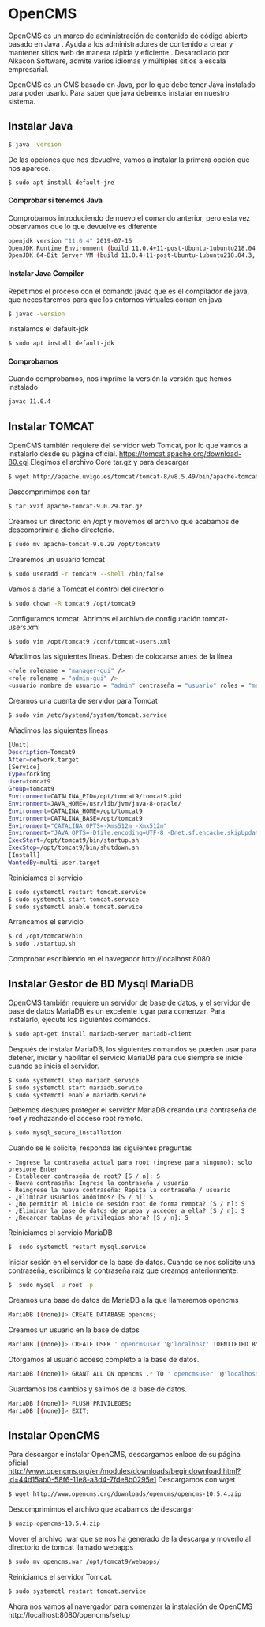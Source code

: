 # OpenCMS

OpenCMS es un marco de administración de contenido de código abierto basado en Java .  Ayuda a los administradores de contenido a crear y mantener sitios web de manera rápida y eficiente . Desarrollado por Alkacon Software, admite varios idiomas y múltiples sitios a escala empresarial.

OpenCMS es un CMS basado en Java, por lo que debe tener Java instalado para poder usarlo. Para saber que java debemos instalar en nuestro sistema.

## Instalar Java
```sh
$ java -version
```
De las opciones que nos devuelve, vamos a instalar la primera opción que nos aparece.
```sh
$ sudo apt install default-jre
```
#### Comprobar si tenemos Java
Comprobamos introduciendo de nuevo el comando anterior, pero esta vez observamos que lo que devuelve es diferente
```sh
openjdk version "11.0.4" 2019-07-16
OpenJDK Runtime Environment (build 11.0.4+11-post-Ubuntu-1ubuntu218.04.3)
OpenJDK 64-Bit Server VM (build 11.0.4+11-post-Ubuntu-1ubuntu218.04.3, mixed mode, sharing)
```
#### Instalar Java Compiler
Repetimos el proceso con el comando javac que es el compilador de java, que necesitaremos para que los entornos virtuales corran en java
```sh
$ javac -version
```
Instalamos el default-jdk
```sh
$ sudo apt install default-jdk
```
#### Comprobamos
Cuando comprobamos, nos imprime la versión la versión que hemos instalado
```sh
javac 11.0.4
```
## Instalar TOMCAT
OpenCMS también requiere del servidor web Tomcat, por lo que vamos a instalarlo desde su página oficial.
https://tomcat.apache.org/download-80.cgi
Elegimos el archivo Core tar.gz y para descargar
```sh
$ wget http://apache.uvigo.es/tomcat/tomcat-8/v8.5.49/bin/apache-tomcat-8.5.49.tar.gz
```
Descomprimimos con tar
```sh
$ tar xvzf apache-tomcat-9.0.29.tar.gz
```
Creamos un directorio en /opt y movemos el archivo que acabamos de descomprimir a dicho directorio.
```sh
$ sudo mv apache-tomcat-9.0.29 /opt/tomcat9
```
Crearemos un usuario tomcat
```sh
$ sudo useradd -r tomcat9 --shell /bin/false
```
Vamos a darle a Tomcat el control del directorio
```sh
$ sudo chown -R tomcat9 /opt/tomcat9
```
Configuramos tomcat. Abrimos el archivo de configuración tomcat-users.xml
```sh
$ sudo vim /opt/tomcat9 /conf/tomcat-users.xml
```
Añadimos las siguientes líneas. Deben de colocarse antes de la línea </tomcat-users>
```sh
<role rolename = "manager-gui" />
<role rolename = "admin-gui" />
<usuario nombre de usuario = "admin" contraseña = "usuario" roles = "manager-gui, admin-gui" />
```
Creamos una cuenta de servidor para Tomcat
```sh
$ sudo vim /etc/systemd/system/tomcat.service
```
Añadimos las siguientes líneas
```sh
[Unit]
Description=Tomcat9
After=network.target
[Service]
Type=forking
User=tomcat9
Group=tomcat9
Environment=CATALINA_PID=/opt/tomcat9/tomcat9.pid
Environment=JAVA_HOME=/usr/lib/jvm/java-8-oracle/
Environment=CATALINA_HOME=/opt/tomcat9
Environment=CATALINA_BASE=/opt/tomcat9
Environment="CATALINA_OPTS=-Xms512m -Xmx512m"
Environment="JAVA_OPTS=-Dfile.encoding=UTF-8 -Dnet.sf.ehcache.skipUpdateCheck=true -XX:+UseConcMarkSweepGC -XX:+CMSClassUnloadingEnabled -XX:+UseParNewGC"
ExecStart=/opt/tomcat9/bin/startup.sh
ExecStop=/opt/tomcat9/bin/shutdown.sh
[Install]
WantedBy=multi-user.target
```
Reiniciamos el servicio 
```sh
$ sudo systemctl restart tomcat.service
$ sudo systemctl start tomcat.service
$ sudo systemctl enable tomcat.service
```
Arrancamos el servicio
```sh
$ cd /opt/tomcat9/bin
$ sudo ./startup.sh
```
Comprobar escribiendo en el navegador
http://localhost:8080

## Instalar Gestor de BD Mysql MariaDB
OpenCMS también requiere un servidor de base de datos, y el servidor de base de datos MariaDB es un excelente lugar para comenzar. Para instalarlo, ejecute los siguientes comandos.
```sh
$ sudo apt-get install mariadb-server mariadb-client
```
Después de instalar MariaDB, los siguientes comandos se pueden usar para detener, iniciar y habilitar el servicio MariaDB para que siempre se inicie cuando se inicia el servidor. 
```sh
$ sudo systemctl stop mariadb.service
$ sudo systemctl start mariadb.service
$ sudo systemctl enable mariadb.service
```

Debemos despues proteger el servidor MariaDB creando una contraseña de root y rechazando el acceso root remoto. 
```sh
$ sudo mysql_secure_installation
```
Cuando se le solicite, responda las siguientes preguntas

    - Ingrese la contraseña actual para root (ingrese para ninguno): solo presione Enter
    - Establecer contraseña de root? [S / n]: S
    - Nueva contraseña: Ingrese la contraseña / usuario
    - Reingrese la nueva contraseña: Repita la contraseña / usuario
    - ¿Eliminar usuarios anónimos? [S / n]: S 
    - ¿No permitir el inicio de sesión root de forma remota? [S / n]: S
    - ¿Eliminar la base de datos de prueba y acceder a ella? [S / n]: S
    - ¿Recargar tablas de privilegios ahora? [S / n]: S

Reiniciamos el servicio MariaDB
```sh
$  sudo systemctl restart mysql.service
```
Iniciar sesión en el servidor de la base de datos. Cuando se nos solicite una contraseña, escribimos la contraseña raíz que creamos anteriormente.
```sh
$  sudo mysql -u root -p
```
Creamos una base de datos de MariaDB a la que llamaremos opencms
```sh
MariaDB [(none)]> CREATE DATABASE opencms;
```
Creamos un usuario en la base de datos 
```sh
MariaDB [(none)]> CREATE USER ' opencmsuser '@'localhost' IDENTIFIED BY ' usuario ';
```
Otorgamos al usuario acceso completo a la base de datos.
```sh
MariaDB [(none)]> GRANT ALL ON opencms .* TO ' opencmsuser '@'localhost' IDENTIFIED BY ' usuario' WITH GRANT OPTION;
```
Guardamos los cambios y salimos de la base de datos.
```sh
MariaDB [(none)]> FLUSH PRIVILEGES;
MariaDB [(none)]> EXIT;
```
## Instalar OpenCMS
Para descargar e instalar OpenCMS, descargamos enlace de su página oficial
http://www.opencms.org/en/modules/downloads/begindownload.html?id=44d15ab0-58f6-11e8-a3d4-7fde8b0295e1
Descargamos con wget
```sh
$ wget http://www.opencms.org/downloads/opencms/opencms-10.5.4.zip
```
Descomprimimos el archivo que acabamos de descargar
```sh
$ unzip opencms-10.5.4.zip
```
Mover el archivo .war que se nos ha generado de la descarga y moverlo al directorio de tomcat llamado webapps
```sh
$ sudo mv opencms.war /opt/tomcat9/webapps/
```
Reiniciamos el servidor Tomcat.
```sh
$ sudo systemctl restart tomcat.service
```
Ahora nos vamos al navergador para comenzar la instalación de OpenCMS
http://localhost:8080/opencms/setup
